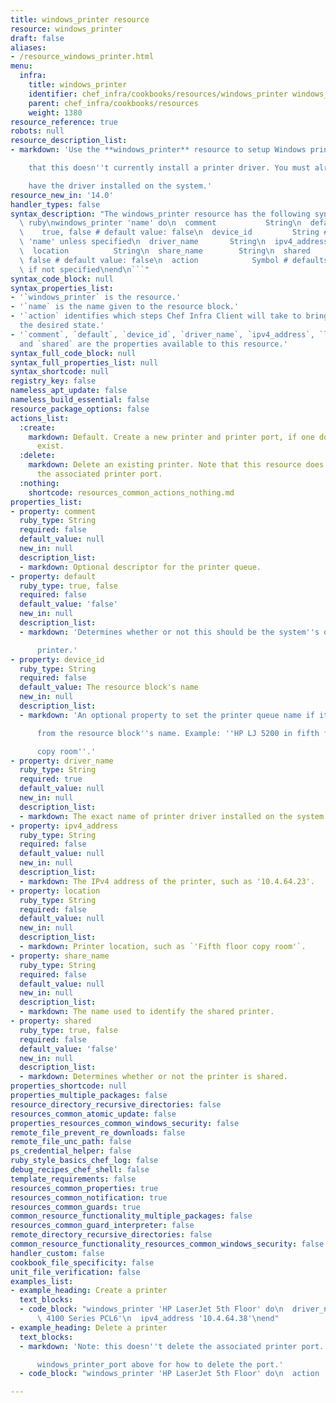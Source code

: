 ```yaml
---
title: windows_printer resource
resource: windows_printer
draft: false
aliases:
- /resource_windows_printer.html
menu:
  infra:
    title: windows_printer
    identifier: chef_infra/cookbooks/resources/windows_printer windows_printer
    parent: chef_infra/cookbooks/resources
    weight: 1380
resource_reference: true
robots: null
resource_description_list:
- markdown: 'Use the **windows_printer** resource to setup Windows printers. Note

    that this doesn''t currently install a printer driver. You must already

    have the driver installed on the system.'
resource_new_in: '14.0'
handler_types: false
syntax_description: "The windows_printer resource has the following syntax:\n\n```\
  \ ruby\nwindows_printer 'name' do\n  comment           String\n  default       \
  \    true, false # default value: false\n  device_id         String # default value:\
  \ 'name' unless specified\n  driver_name       String\n  ipv4_address      String\n\
  \  location          String\n  share_name        String\n  shared            true,\
  \ false # default value: false\n  action            Symbol # defaults to :create\
  \ if not specified\nend\n```"
syntax_code_block: null
syntax_properties_list:
- '`windows_printer` is the resource.'
- '`name` is the name given to the resource block.'
- '`action` identifies which steps Chef Infra Client will take to bring the node into
  the desired state.'
- '`comment`, `default`, `device_id`, `driver_name`, `ipv4_address`, `location`, `share_name`,
  and `shared` are the properties available to this resource.'
syntax_full_code_block: null
syntax_full_properties_list: null
syntax_shortcode: null
registry_key: false
nameless_apt_update: false
nameless_build_essential: false
resource_package_options: false
actions_list:
  :create:
    markdown: Default. Create a new printer and printer port, if one doesn't already
      exist.
  :delete:
    markdown: Delete an existing printer. Note that this resource does not delete
      the associated printer port.
  :nothing:
    shortcode: resources_common_actions_nothing.md
properties_list:
- property: comment
  ruby_type: String
  required: false
  default_value: null
  new_in: null
  description_list:
  - markdown: Optional descriptor for the printer queue.
- property: default
  ruby_type: true, false
  required: false
  default_value: 'false'
  new_in: null
  description_list:
  - markdown: 'Determines whether or not this should be the system''s default

      printer.'
- property: device_id
  ruby_type: String
  required: false
  default_value: The resource block's name
  new_in: null
  description_list:
  - markdown: 'An optional property to set the printer queue name if it differs

      from the resource block''s name. Example: ''HP LJ 5200 in fifth floor

      copy room''.'
- property: driver_name
  ruby_type: String
  required: true
  default_value: null
  new_in: null
  description_list:
  - markdown: The exact name of printer driver installed on the system.
- property: ipv4_address
  ruby_type: String
  required: false
  default_value: null
  new_in: null
  description_list:
  - markdown: The IPv4 address of the printer, such as '10.4.64.23'.
- property: location
  ruby_type: String
  required: false
  default_value: null
  new_in: null
  description_list:
  - markdown: Printer location, such as `'Fifth floor copy room'`.
- property: share_name
  ruby_type: String
  required: false
  default_value: null
  new_in: null
  description_list:
  - markdown: The name used to identify the shared printer.
- property: shared
  ruby_type: true, false
  required: false
  default_value: 'false'
  new_in: null
  description_list:
  - markdown: Determines whether or not the printer is shared.
properties_shortcode: null
properties_multiple_packages: false
resource_directory_recursive_directories: false
resources_common_atomic_update: false
properties_resources_common_windows_security: false
remote_file_prevent_re_downloads: false
remote_file_unc_path: false
ps_credential_helper: false
ruby_style_basics_chef_log: false
debug_recipes_chef_shell: false
template_requirements: false
resources_common_properties: true
resources_common_notification: true
resources_common_guards: true
common_resource_functionality_multiple_packages: false
resources_common_guard_interpreter: false
remote_directory_recursive_directories: false
common_resource_functionality_resources_common_windows_security: false
handler_custom: false
cookbook_file_specificity: false
unit_file_verification: false
examples_list:
- example_heading: Create a printer
  text_blocks:
  - code_block: "windows_printer 'HP LaserJet 5th Floor' do\n  driver_name 'HP LaserJet\
      \ 4100 Series PCL6'\n  ipv4_address '10.4.64.38'\nend"
- example_heading: Delete a printer
  text_blocks:
  - markdown: 'Note: this doesn''t delete the associated printer port. See

      windows_printer_port above for how to delete the port.'
  - code_block: "windows_printer 'HP LaserJet 5th Floor' do\n  action :delete\nend"

---
```

